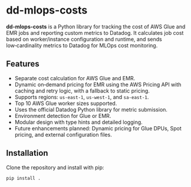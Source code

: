 # dd-mlops-costs

**dd-mlops-costs** is a Python library for tracking the cost of AWS Glue and EMR jobs and reporting custom metrics to Datadog. It calculates job cost based on worker/instance configuration and runtime, and sends low‑cardinality metrics to Datadog for MLOps cost monitoring.

## Features

- Separate cost calculation for AWS Glue and EMR.
- Dynamic on‑demand pricing for EMR using the AWS Pricing API with caching and retry logic, with a fallback to static pricing.
- Supports regions: `us-east-1`, `us-west-1`, and `sa-east-1`.
- Top 10 AWS Glue worker sizes supported.
- Uses the official Datadog Python library for metric submission.
- Environment detection for Glue or EMR.
- Modular design with type hints and detailed logging.
- Future enhancements planned: Dynamic pricing for Glue DPUs, Spot pricing, and external configuration files.

## Installation

Clone the repository and install with pip:

```bash
pip install .

